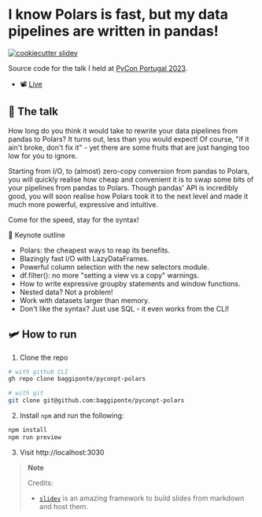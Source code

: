 # I know Polars is fast, but my data pipelines are written in pandas!

[![cookiecutter slidev](https://img.shields.io/badge/cookiecutter-slidev-D4AA00?logo=cookiecutter&logoColor=fff)](https://github.com/baggiponte/cookiecutter-slidev)

Source code for the talk I held at [PyCon Portugal 2023](https://2023.pycon.pt/home/).

- 📽️ [Live]()

## 🎤 The talk

How long do you think it would take to rewrite your data pipelines from pandas to Polars? It turns out, less than you would expect! Of course, "if it ain't broke, don't fix it" - yet there are some fruits that are just hanging too low for you to ignore.

Starting from I/O, to (almost) zero-copy conversion from pandas to Polars, you will quickly realise how cheap and convenient it is to swap some bits of your pipelines from pandas to Polars. Though pandas' API is incredibly good, you will soon realise how Polars took it to the next level and made it much more powerful, expressive and intuitive.

Come for the speed, stay for the syntax!

📍 Keynote outline

* Polars: the cheapest ways to reap its benefits.
* Blazingly fast I/O with LazyDataFrames.
* Powerful column selection with the new selectors module.
* df.filter(): no more "setting a view vs a copy" warnings.
* How to write expressive groupby statements and window functions.
* Nested data? Not a problem!
* Work with datasets larger than memory.
* Don't like the syntax? Just use SQL - it even works from the CLI!

## 🛩️ How to run

1. Clone the repo

```bash
# with github CLI
gh repo clone baggiponte/pyconpt-polars

# with git
git clone git@github.com:baggiponte/pyconpt-polars
```

2. Install `npm` and run the following:

```bash
npm install
npm run preview
```

3. Visit http://localhost:3030

> **Note**
>
> Credits:
>
> - [`slidev`](https://github.com/slidevjs/slidev) is an amazing framework to build slides from markdown and host them.
